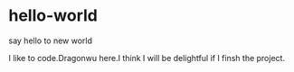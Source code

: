 # hello-world
say hello to new world

I like to code.Dragonwu here.I think I will be delightful if I finsh the project.
